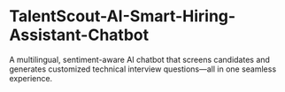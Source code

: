 # TalentScout-AI-Smart-Hiring-Assistant-Chatbot
A multilingual, sentiment-aware AI chatbot that screens candidates and generates customized technical interview questions—all in one seamless experience.

